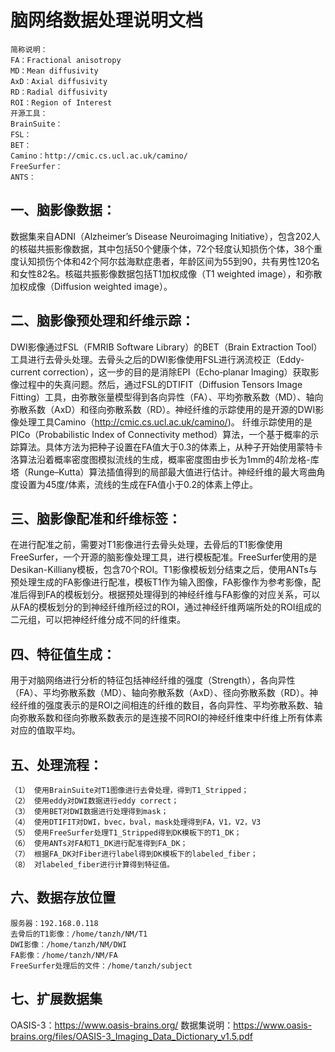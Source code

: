 # 脑网络数据处理说明文档
```
简称说明：
FA：Fractional anisotropy
MD：Mean diffusivity
AxD：Axial diffusivity
RD：Radial diffusivity
ROI：Region of Interest
开源工具：
BrainSuite：
FSL：
BET：
Camino：http://cmic.cs.ucl.ac.uk/camino/
FreeSurfer：
ANTS：
```

## 一、脑影像数据：
数据集来自ADNI（Alzheimer’s Disease Neuroimaging Initiative），包含202人的核磁共振影像数据，其中包括50个健康个体，72个轻度认知损伤个体，38个重度认知损伤个体和42个阿尔兹海默症患者，年龄区间为55到90，共有男性120名和女性82名。核磁共振影像数据包括T1加权成像（T1 weighted image），和弥散加权成像（Diffusion weighted image）。

## 二、脑影像预处理和纤维示踪：
DWI影像通过FSL（FMRIB Software Library）的BET（Brain Extraction Tool）工具进行去骨头处理。去骨头之后的DWI影像使用FSL进行涡流校正（Eddy-current correction），这一步的目的是消除EPI（Echo‐planar Imaging）获取影像过程中的失真问题。然后，通过FSL的DTIFIT（Diffusion Tensors Image Fitting）工具，由弥散张量模型得到各向异性（FA）、平均弥散系数（MD）、轴向弥散系数（AxD）和径向弥散系数（RD）。神经纤维的示踪使用的是开源的DWI影像处理工具Camino（http://cmic.cs.ucl.ac.uk/camino/)。
纤维示踪使用的是PICo（Probabilistic Index of Connectivity method）算法，一个基于概率的示踪算法。具体方法为把种子设置在FA值大于0.3的体素上，从种子开始使用蒙特卡洛算法沿着概率密度图模拟流线的生成，概率密度图由步长为1mm的4阶龙格-库塔（Runge–Kutta）算法插值得到的局部最大值进行估计。神经纤维的最大弯曲角度设置为45度/体素，流线的生成在FA值小于0.2的体素上停止。

## 三、脑影像配准和纤维标签：
在进行配准之前，需要对T1影像进行去骨头处理，去骨后的T1影像使用FreeSurfer，一个开源的脑影像处理工具，进行模板配准。FreeSurfer使用的是Desikan-Killiany模板，包含70个ROI。T1影像模板划分结束之后，使用ANTs与预处理生成的FA影像进行配准，模板T1作为输入图像，FA影像作为参考影像，配准后得到FA的模板划分。根据预处理得到的神经纤维与FA影像的对应关系，可以从FA的模板划分的到神经纤维所经过的ROI，通过神经纤维两端所处的ROI组成的二元组，可以把神经纤维分成不同的纤维束。

## 四、特征值生成：
用于对脑网络进行分析的特征包括神经纤维的强度（Strength），各向异性（FA）、平均弥散系数（MD）、轴向弥散系数（AxD）、径向弥散系数（RD）。神经纤维的强度表示的是ROI之间相连的纤维的数目，各向异性、平均弥散系数、轴向弥散系数和径向弥散系数表示的是连接不同ROI的神经纤维束中纤维上所有体素对应的值取平均。

## 五、处理流程：
```
（1）	使用BrainSuite对T1图像进行去骨处理，得到T1_Stripped；
（2）	使用eddy对DWI数据进行eddy correct；
（3）	使用BET对DWI数据进行处理得到mask；
（4）	使用DTIFIT对DWI，bvec，bval，mask处理得到FA，V1，V2，V3
（5）	使用FreeSurfer处理T1_Stripped得到DK模板下的T1_DK；
（6）	使用ANTs对FA和T1_DK进行配准得到FA_DK；
（7）	根据FA_DK对Fiber进行label得到DK模板下的labeled_fiber；
（8）	对labeled_fiber进行计算得到特征值。
```

## 六、数据存放位置
```
服务器：192.168.0.118
去骨后的T1影像：/home/tanzh/NM/T1
DWI影像：/home/tanzh/NM/DWI
FA影像：/home/tanzh/NM/FA
FreeSurfer处理后的文件：/home/tanzh/subject
```

## 七、扩展数据集
OASIS-3：https://www.oasis-brains.org/
数据集说明：https://www.oasis-brains.org/files/OASIS-3_Imaging_Data_Dictionary_v1.5.pdf
